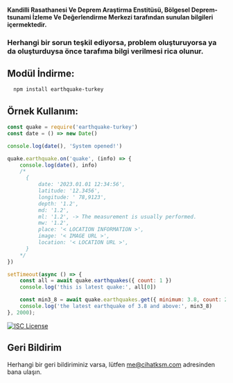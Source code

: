 #### Kandi̇lli̇ Rasathanesi̇ Ve Deprem Araştirma Ensti̇tüsü, Bölgesel Deprem-tsunami̇ İzleme Ve Değerlendi̇rme Merkezi̇ tarafından sunulan bilgileri içermektedir. 
### Herhangi bir sorun teşkil ediyorsa, problem oluşturuyorsa ya da oluşturduysa önce tarafıma bilgi verilmesi rica olunur.

## Modül İndirme:

```bash
  npm install earthquake-turkey
```

## Örnek Kullanım:
```js
const quake = require('earthquake-turkey')
const date = () => new Date()

console.log(date(), 'System opened!')

quake.earthquake.on('quake', (info) => {
    console.log(date(), info)
    /*
      {
          date: '2023.01.01 12:34:56',
          latitude: '12.3456',
          longitude: ' 78,9123',
          depth: '1.2',
          md: '1.2',
          ml: '1.2', -> The measurement is usually performed.
          mw: '1.2',
          place: '< LOCATION INFORMATION >',
          image: '< IMAGE URL >',
          location: '< LOCATION URL >',
      }
    */
})

setTimeout(async () => {
    const all = await quake.earthquakes({ count: 1 })
    console.log('this is latest quake:', all[0])

    const min3_8 = await quake.earthquakes.get({ minimum: 3.8, count: 2 })
    console.log('the latest earthquake of 3.8 and above:', min3_8)
}, 2000);
```

[![ISC License](https://img.shields.io/badge/License-ISC-green.svg)](https://choosealicense.com/licenses/isc/)

## Geri Bildirim

Herhangi bir geri bildiriminiz varsa, lütfen me@cihatksm.com adresinden bana ulaşın.